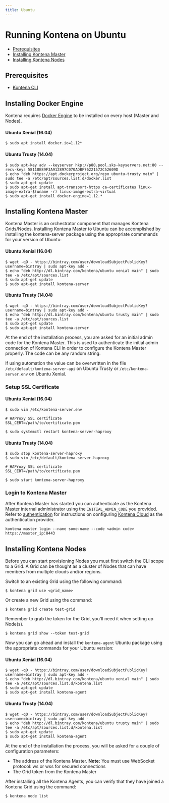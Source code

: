 ```yaml
---
title: Ubuntu
---
```


# Running Kontena on Ubuntu

- [Prerequisites](ubuntu#prerequisites)
- [Installing Kontena Master](ubuntu#installing-kontena-master)
- [Installing Kontena Nodes](ubuntu#installing-kontena-nodes)

## Prerequisites

- [Kontena CLI](cli)

## Installing Docker Engine

Kontena requires [Docker Engine](https://docs.docker.com/engine/) to be installed on every host (Master and Nodes).

#### Ubuntu Xenial (16.04)

```
$ sudo apt install docker.io=1.12*
```

#### Ubuntu Trusty (14.04)

```
$ sudo apt-key adv --keyserver hkp://p80.pool.sks-keyservers.net:80 --recv-keys 58118E89F3A912897C070ADBF76221572C52609D
$ echo "deb https://apt.dockerproject.org/repo ubuntu-trusty main" | sudo tee -a /etc/apt/sources.list.d/docker.list
$ sudo apt-get update
$ sudo apt-get install apt-transport-https ca-certificates linux-image-extra-$(uname -r) linux-image-extra-virtual
$ sudo apt-get install docker-engine=1.12.*
```

## Installing Kontena Master

Kontena Master is an orchestrator component that manages Kontena Grids/Nodes. Installing Kontena Master to Ubuntu can be accomplished by installing the kontena-server package using the appropriate commmands for your version of Ubuntu:


#### Ubuntu Xenial (16.04)

```
$ wget -qO - https://bintray.com/user/downloadSubjectPublicKey?username=bintray | sudo apt-key add -
$ echo "deb http://dl.bintray.com/kontena/ubuntu xenial main" | sudo tee -a /etc/apt/sources.list
$ sudo apt-get update
$ sudo apt-get install kontena-server
```

#### Ubuntu Trusty (14.04)

```
$ wget -qO - https://bintray.com/user/downloadSubjectPublicKey?username=bintray | sudo apt-key add -
$ echo "deb http://dl.bintray.com/kontena/ubuntu trusty main" | sudo tee -a /etc/apt/sources.list
$ sudo apt-get update
$ sudo apt-get install kontena-server
```

At the end of the installation process, you are asked for an initial admin code for the Kontena Master. This is used to authenticate the initial admin connection of Kontena CLI in order to configure the Kontena Master properly. The code can be any random string.

If using automation the value can be overwritten in the file `/etc/default/kontena-server-api` on Ubuntu Trusty or `/etc/kontena-server.env` on Ubuntu Xenial.

### Setup SSL Certificate


#### Ubuntu Xenial (16.04)

```
$ sudo vim /etc/kontena-server.env

# HAProxy SSL certificate
SSL_CERT=/path/to/certificate.pem

$ sudo systemctl restart kontena-server-haproxy
```

#### Ubuntu Trusty (14.04)

```
$ sudo stop kontena-server-haproxy
$ sudo vim /etc/default/kontena-server-haproxy

# HAProxy SSL certificate
SSL_CERT=/path/to/certificate.pem

$ sudo start kontena-server-haproxy
```


### Login to Kontena Master


After Kontena Master has started you can authenticate as the Kontena Master internal administrator using the `INITIAL_ADMIN_CODE` you provided. Refer to [authentication](../../using-kontena/authentication.md) for instructions on configuring [Kontena Cloud](https://cloud.kontena.io) as the authentication provider.

```
kontena master login --name some-name --code <admin code> https://master_ip:8443
```

## Installing Kontena Nodes

Before you can start provisioning Nodes you must first switch the CLI scope to a Grid. A Grid can be thought as a cluster of Nodes that can have members from multiple clouds and/or regions.

Switch to an existing Grid using the following command:

```
$ kontena grid use <grid_name>
```

Or create a new Grid using the command:

```
$ kontena grid create test-grid
```

Remember to grab the token for the Grid, you'll need it when setting up Node(s).

```
$ kontena grid show --token test-grid
```

Now you can go ahead and install the `kontena-agent` Ubuntu package using the appropriate commands for your Ubuntu version:

#### Ubuntu Xenial (16.04)

```
$ wget -qO - https://bintray.com/user/downloadSubjectPublicKey?username=bintray | sudo apt-key add -
$ echo "deb http://dl.bintray.com/kontena/ubuntu xenial main" | sudo tee -a /etc/apt/sources.list.d/kontena.list
$ sudo apt-get update
$ sudo apt-get install kontena-agent
```

#### Ubuntu Trusty (14.04)

```
$ wget -qO - https://bintray.com/user/downloadSubjectPublicKey?username=bintray | sudo apt-key add -
$ echo "deb http://dl.bintray.com/kontena/ubuntu trusty main" | sudo tee -a /etc/apt/sources.list.d/kontena.list
$ sudo apt-get update
$ sudo apt-get install kontena-agent
```

At the end of the installation the process, you will be asked for a couple of configuration parameters:

* The address of the Kontena Master. **Note:** You must use WebSocket protocol: ws or wss for secured connections
* The Grid token from the Kontena Master

After installing all the Kontena Agents, you can verify that they have joined a Kontena Grid using the command:

```
$ kontena node list
```
